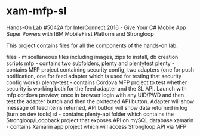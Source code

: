 # xam-mfp-sl
Hands-On Lab #5042A for InterConnect 2016 - Give Your C# Mobile App Super Powers with IBM MobileFirst Platform and Strongloop

This project contains files for all the components of the hands-on lab.

files - miscellaneous files including images, zips to install, db creation scripts
mfp - contains two subfolders, plenty and plentytest
  plenty - contains MFP project containing security config, two adapters (one for push notification, one for feed adapter which is used for testing that security config works)
  plenty-test - contains Cordova MFP project to test whether security is working both for the feed adapter and the SL API.  Launch with mfp cordova preview, once in browser login with any UID/PWD and then test the adapter button and then the protected API button.  Adapter will show message of feed items returned, API button will show data returned in log (turn on dev tools)
sl - contains plenty-api folder which contains the Strongloop/Loopback project that exposes API on mySQL database
xamarin - contains Xamarin app project which will access Strongloop API via MFP
